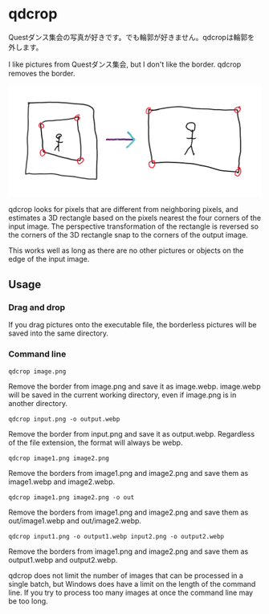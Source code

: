 # qdcrop

Questダンス集会の写真が好きです。でも輪郭が好きません。qdcropは輪郭を外します。

I like pictures from Questダンス集会, but I don't like the border. qdcrop removes the border.

![Drawing of perspective transform removing border](transform.png)

qdcrop looks for pixels that are different from neighboring pixels, and estimates a 3D rectangle based on the pixels nearest the four corners of the input image. The perspective transformation of the rectangle is reversed so the corners of the 3D rectangle snap to the corners of the output image.

This works well as long as there are no other pictures or objects on the edge of the input image.

## Usage

### Drag and drop

If you drag pictures onto the executable file, the borderless pictures will be saved into the same directory.

### Command line

    qdcrop image.png

Remove the border from image.png and save it as image.webp. image.webp will be saved in the current working directory, even if image.png is in another directory.

    qdcrop input.png -o output.webp

Remove the border from input.png and save it as output.webp. Regardless of the file extension, the format will always be webp.

    qdcrop image1.png image2.png

Remove the borders from image1.png and image2.png and save them as image1.webp and image2.webp.

    qdcrop image1.png image2.png -o out

Remove the borders from image1.png and image2.png and save them as out/image1.webp and out/image2.webp.

    qdcrop input1.png -o output1.webp input2.png -o output2.webp

Remove the borders from image1.png and image2.png and save them as output1.webp and output2.webp.

qdcrop does not limit the number of images that can be processed in a single batch, but Windows does have a limit on the length of the command line. If you try to process too many images at once the command line may be too long.
